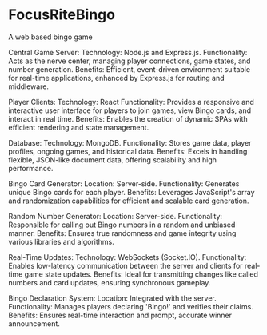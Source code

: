 # FocusRiteBingo
A web based bingo game

Central Game Server:
Technology: Node.js and Express.js.
Functionality: Acts as the nerve center, managing player connections, game states, and number generation.
Benefits: Efficient, event-driven environment suitable for real-time applications, enhanced by Express.js for routing and middleware.

Player Clients:
Technology: React
Functionality: Provides a responsive and interactive user interface for players to join games, view Bingo cards, and interact in real time.
Benefits: Enables the creation of dynamic SPAs with efficient rendering and state management.

Database:
Technology: MongoDB.
Functionality: Stores game data, player profiles, ongoing games, and historical data.
Benefits: Excels in handling flexible, JSON-like document data, offering scalability and high performance.

Bingo Card Generator:
Location: Server-side.
Functionality: Generates unique Bingo cards for each player.
Benefits: Leverages JavaScript's array and randomization capabilities for efficient and scalable card generation.

Random Number Generator:
Location: Server-side.
Functionality: Responsible for calling out Bingo numbers in a random and unbiased manner.
Benefits: Ensures true randomness and game integrity using various libraries and algorithms.

Real-Time Updates:
Technology: WebSockets (Socket.IO).
Functionality: Enables low-latency communication between the server and clients for real-time game state updates.
Benefits: Ideal for transmitting changes like called numbers and card updates, ensuring synchronous gameplay.

Bingo Declaration System:
Location: Integrated with the server.
Functionality: Manages players declaring 'Bingo!' and verifies their claims.
Benefits: Ensures real-time interaction and prompt, accurate winner announcement.

